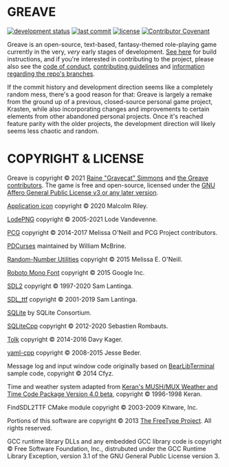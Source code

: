 # GREAVE

[![development status](https://img.shields.io/badge/development%20status-prealpha-red.svg)](https://github.com/Gravecat/Greave)
[![last commit](https://img.shields.io/github/last-commit/Gravecat/Greave/main)](https://github.com/Gravecat/Greave/commits/main)
[![license](https://img.shields.io/github/license/Gravecat/Greave)](https://github.com/Gravecat/Greave/blob/main/LICENSE)
[![Contributor Covenant](https://img.shields.io/badge/Contributor%20Covenant-2.0-4baaaa.svg)](https://github.com/Gravecat/Greave/blob/main/.github/CODE_OF_CONDUCT.md)

Greave is an open-source, text-based, fantasy-themed role-playing game currently in the very, *very* early stages of development. [See here](https://github.com/Gravecat/Greave/blob/main/build/README.md) for build instructions, and if you're interested in contributing to the project, please also see the [code of conduct](https://github.com/Gravecat/Greave/blob/main/.github/CODE_OF_CONDUCT.md), [contributing guidelines](https://github.com/Gravecat/Greave/blob/main/.github/CONTRIBUTING.md) and [information regarding the repo's branches](https://github.com/Gravecat/Greave/blob/main/docs/branches.md).

If the commit history and development direction seems like a completely random mess, there's a good reason for that: Greave is largely a remake from the ground up of a previous, closed-source personal game project, Krasten, while also incorporating changes and improvements to certain elements from other abandoned personal projects. Once it's reached feature parity with the older projects, the development direction will likely seems less chaotic and random.


# COPYRIGHT & LICENSE

Greave is copyright © 2021 [Raine "Gravecat" Simmons](https://github.com/Gravecat) and [the Greave contributors](https://github.com/Gravecat/Greave/graphs/contributors). The game is free and open-source, licensed under the [GNU Affero General Public License v3 or any later version](https://www.gnu.org/licenses/agpl-3.0.en.html).

[Application icon](https://github.com/malcolmriley/unused-textures) copyright © 2020 Malcolm Riley.

[LodePNG](https://github.com/lvandeve/lodepng) copyright © 2005-2021 Lode Vandevenne.

[PCG](https://github.com/imneme/pcg-cpp) copyright © 2014-2017 Melissa O'Neill  and PCG Project contributors.

[PDCurses](https://github.com/wmcbrine/PDCurses) maintained by William McBrine.

[Random-Number Utilities](https://gist.github.com/imneme/540829265469e673d045) copyright © 2015 Melissa E. O'Neill.

[Roboto Mono Font](https://fonts.google.com/specimen/Roboto+Mono) copyright © 2015 Google Inc.

[SDL2](https://www.libsdl.org/) copyright © 1997-2020 Sam Lantinga.

[SDL_ttf](https://www.libsdl.org/projects/SDL_ttf/) copyright © 2001-2019 Sam Lantinga.

[SQLite](https://github.com/sqlite/sqlite) by SQLite Consortium.

[SQLiteCpp](https://github.com/SRombauts/SQLiteCpp) copyright © 2012-2020 Sebastien Rombauts.

[Tolk](https://github.com/ndarilek/tolk) copyright © 2014-2016 Davy Kager.

[yaml-cpp](https://github.com/jbeder/yaml-cpp) copyright © 2008-2015 Jesse Beder.

Message log and input window code originally based on [BearLibTerminal](https://github.com/cfyzium/bearlibterminal) sample code, copyright © 2014 Cfyz.

Time and weather system adapted from [Keran's MUSH/MUX Weather and Time Code Package Version 4.0 beta](http://www.mushcode.com/File/Kerans-Weather-System-And-Time-Code-4-0-(PennMUSH)), copyright © 1996-1998 Keran.

FindSDL2TTF CMake module copyright © 2003-2009 Kitware, Inc.

Portions of this software are copyright © 2013 [The FreeType Project](https://www.freetype.org/). All rights reserved.

GCC runtime library DLLs and any embedded GCC library code is copyright © Free Software Foundation, Inc., distrubuted under the GCC Runtime Library Exception, version 3.1 of the GNU General Public License version 3.
